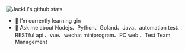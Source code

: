 ![JackLi's github stats](https://github-readme-stats.vercel.app/api?username=liyinchigithub&show_icons=true&theme=radical)
- 🌱 I’m currently learning gin
- 💬 Ask me about Nodejs、Python、Goland、Java、automation test、RESTful api 、vue、wechat miniprogram、PC web 、Test Team Management
